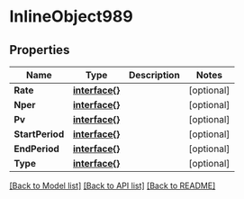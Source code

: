 # InlineObject989

## Properties

Name | Type | Description | Notes
------------ | ------------- | ------------- | -------------
**Rate** | [**interface{}**](.md) |  | [optional] 
**Nper** | [**interface{}**](.md) |  | [optional] 
**Pv** | [**interface{}**](.md) |  | [optional] 
**StartPeriod** | [**interface{}**](.md) |  | [optional] 
**EndPeriod** | [**interface{}**](.md) |  | [optional] 
**Type** | [**interface{}**](.md) |  | [optional] 

[[Back to Model list]](../README.md#documentation-for-models) [[Back to API list]](../README.md#documentation-for-api-endpoints) [[Back to README]](../README.md)


